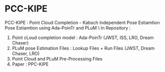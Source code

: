 # PCC-KIPE
PCC-KIPE : Point Cloud Completion - Kabsch Independent Pose Estiamtion
Pose Estiamtion using Ada-PoinTr and PLuM
\\
In Repository : 
1. Point cLoud completion model : Ada-PoinTr (JWST, ISS, LRO, Dream Chaser)
2. PLuM pose Estimation Files : Lookup Files + Run Files (JWST, Dream Chaser, LRO)
3. Point Cloud and PLuM Pre-Processing Files
4. Paper : PPC-KIPE
